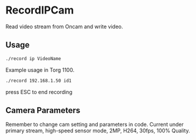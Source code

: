 # RecordIPCam
Read video stream from Oncam and write video.

## Usage
```sh
./record ip VideoName
```
Example usage in Torg 1100.
```sh
./record 192.168.1.50 id1  
```
press ESC to end recording  

## Camera Parameters
Remember to change cam setting and parameters in code. Current under primary stream, high-speed sensor mode, 2MP, H264, 30fps, 100% Quality.  
 
